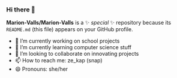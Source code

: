### Hi there 👋


**Marion-Valls/Marion-Valls** is a ✨ _special_ ✨ repository because its `README.md` (this file) appears on your GitHub profile.

- 🔭 I’m currently working on school projects
- 🌱 I’m currently learning computer science stuff
- 👯 I’m looking to collaborate on innovating projects
- 📫 How to reach me: ze_kap (snap)
- 😄 Pronouns: she/her

